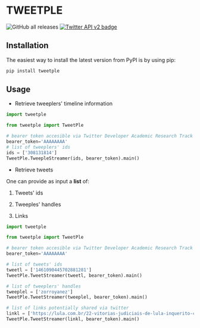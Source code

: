 # TWEETPLE
![GitHub all releases](https://img.shields.io/github/downloads/dapivei/tweetple/total?color=84A3BC&logo=Github)
[![Twitter API v2 badge](https://img.shields.io/endpoint?url=https%3A%2F%2Ftwbadges.glitch.me%2Fbadges%2Fv2)](https://developer.twitter.com/en/docs/twitter-api/early-access)
## Installation

The easiest way to install the latest version from PyPI is by using pip:
```python
pip install tweetple
```

## Usage

+ Retrieve tweeplers' timeline information

```python
import tweetple

from tweetple import TweetPle

# bearer token accesible via Twitter Developer Academic Research Track
bearer_token='AAAAAAAA'
# list of tweeplers' ids
ids = ['308131814']
TweetPle.TweepleStreamer(ids, bearer_token).main()

```

+ Retrieve tweets

One can provide as input a **list** of:

1. Tweets' ids

2. Tweeples' handles

3. Links

```python
import tweetple

from tweetple import TweetPle

# bearer token accesible via Twitter Developer Academic Research Track
bearer_token='AAAAAAAA'

# list of tweets' ids
tweetl = ['1461090445702881281']
TweetPle.TweetStreamer(tweetl, bearer_token).main()

# list of tweeplers' handles
tweeplel = ['zorroyanez']
TweetPle.TweetStreamer(tweeplel, bearer_token).main()

# list of links potentially shared via twitter
linkl = ['https://lula.com.br/22-vitorias-judiciais-de-lula-inquerito-contra-filhos-e-encerrado-por-falta-de-provas/']
TweetPle.TweetStreamer(linkl, bearer_token).main()

```
